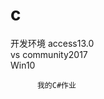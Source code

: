 # c  




开发环境 access13.0  
        vs community2017  
        Win10
        
          
          我的C#作业
